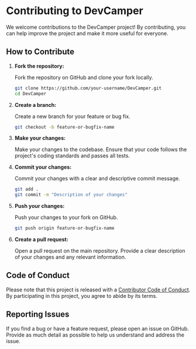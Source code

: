 # Contributing to DevCamper

We welcome contributions to the DevCamper project! By contributing, you can help improve the project and make it more useful for everyone.

## How to Contribute

1. **Fork the repository:**

   Fork the repository on GitHub and clone your fork locally.

   ```sh
   git clone https://github.com/your-username/DevCamper.git
   cd DevCamper
   ```

2. **Create a branch:**

   Create a new branch for your feature or bug fix.

   ```sh
   git checkout -b feature-or-bugfix-name
   ```

3. **Make your changes:**

   Make your changes to the codebase. Ensure that your code follows the project's coding standards and passes all tests.

4. **Commit your changes:**

   Commit your changes with a clear and descriptive commit message.

   ```sh
   git add .
   git commit -m "Description of your changes"
   ```

5. **Push your changes:**

   Push your changes to your fork on GitHub.

   ```sh
   git push origin feature-or-bugfix-name
   ```

6. **Create a pull request:**

   Open a pull request on the main repository. Provide a clear description of your changes and any relevant information.

## Code of Conduct

Please note that this project is released with a [Contributor Code of Conduct](CODE_OF_CONDUCT.md). By participating in this project, you agree to abide by its terms.

## Reporting Issues

If you find a bug or have a feature request, please open an issue on GitHub. Provide as much detail as possible to help us understand and address the issue.
